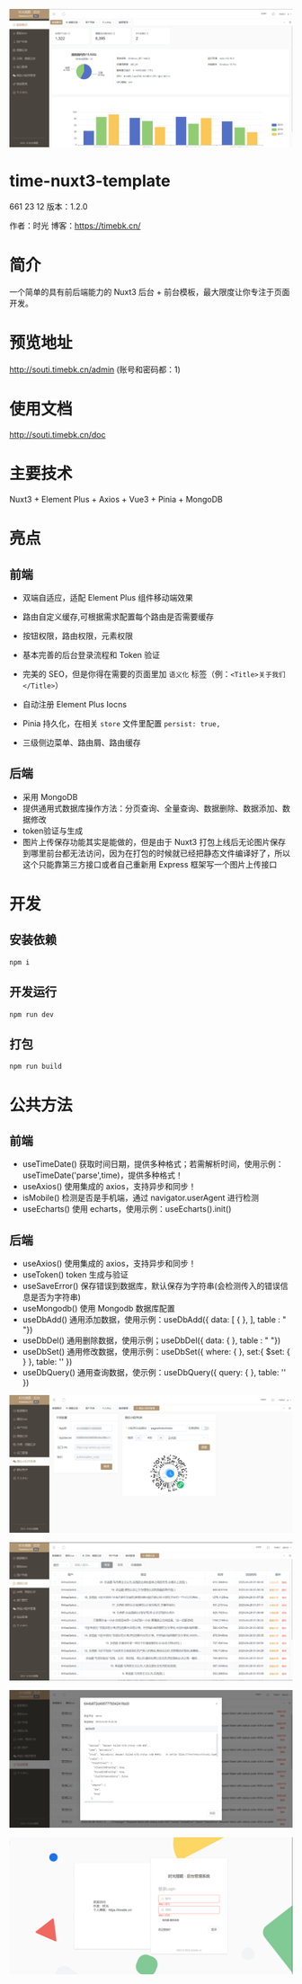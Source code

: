 ﻿![](/show1.png)

# time-nuxt3-template
661
23
12
版本：1.2.0

作者：时光 博客：https://timebk.cn/

# 简介

一个简单的具有前后端能力的 Nuxt3 后台 + 前台模板，最大限度让你专注于页面开发。

# 预览地址

http://souti.timebk.cn/admin (账号和密码都：1)

# 使用文档

http://souti.timebk.cn/doc

# 主要技术

Nuxt3 + Element Plus + Axios + Vue3 + Pinia + MongoDB

# 亮点

## 前端

- 双端自适应，适配 Element Plus 组件移动端效果

- 路由自定义缓存,可根据需求配置每个路由是否需要缓存

- 按钮权限，路由权限，元素权限

- 基本完善的后台登录流程和 Token 验证

- 完美的 SEO，但是你得在需要的页面里加 `语义化` 标签（例：`<Title>关于我们</Title>`）

- 自动注册 Element Plus Iocns

- Pinia 持久化，在相关 `store` 文件里配置 `persist: true,`

- 三级侧边菜单、路由屑、路由缓存

## 后端

- 采用 MongoDB
- 提供通用式数据库操作方法：分页查询、全量查询、数据删除、数据添加、数据修改
- token验证与生成
- 图片上传保存功能其实是能做的，但是由于 Nuxt3 打包上线后无论图片保存到哪里前台都无法访问，因为在打包的时候就已经把静态文件编译好了，所以这个只能靠第三方接口或者自己重新用 Express 框架写一个图片上传接口

# 开发

## 安装依赖

```
npm i
```

## 开发运行

```
npm run dev
```

## 打包

```
npm run build
```

# 公共方法

## 前端

- useTimeDate() 获取时间日期，提供多种格式；若需解析时间，使用示例：useTimeDate('parse',time)，提供多种格式！
- useAxios() 使用集成的 axios，支持异步和同步！
- isMobile() 检测是否是手机端，通过 navigator.userAgent 进行检测
- useEcharts() 使用 echarts，使用示例：useEcharts().init()

## 后端

- useAxios() 使用集成的 axios，支持异步和同步！
- useToken() token 生成与验证
- useSaveError() 保存错误到数据库，默认保存为字符串(会检测传入的错误信息是否为字符串)
- useMongodb() 使用 Mongodb 数据库配置
- useDbAdd() 通用添加数据，使用示例：useDbAdd({ data: [ { }, ], table : " "})
- useDbDel() 通用删除数据，使用示例；useDbDel({ data: { }, table : " "})
- useDbSet() 通用修改数据，使用示例：useDbSet({ where: { }, set:{ $set: { } }, table: '' })
- useDbQuery() 通用查询数据，使示例：useDbQuery({ query: { }, table: '' })

![](/show2.png)

![](/show3.png)

![](/show4.png)

![](/show5.png)
